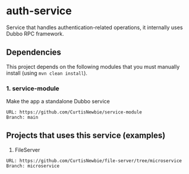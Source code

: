 # auth-service

Service that handles authentication-related operations, it internally uses Dubbo RPC framework.

## Dependencies

This project depends on the following modules that you must manually install (using `mvn clean install`).

### 1. service-module

Make the app a standalone Dubbo service

```
URL: https://github.com/CurtisNewbie/service-module
Branch: main
```

## Projects that uses this service (examples)

1. FileServer

```
URL: https://github.com/CurtisNewbie/file-server/tree/microservice
Branch: microservice
```
